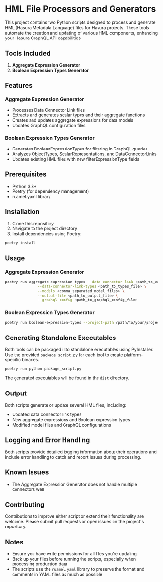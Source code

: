 # HML File Processors and Generators

This project contains two Python scripts designed to process and generate HML (Hasura Metadata Language) files for Hasura projects. These tools automate the creation and updating of various HML components, enhancing your Hasura GraphQL API capabilities.

## Tools Included

1. **Aggregate Expression Generator**
2. **Boolean Expression Types Generator**

## Features

### Aggregate Expression Generator
- Processes Data Connector Link files
- Extracts and generates scalar types and their aggregate functions
- Creates and updates aggregate expressions for data models
- Updates GraphQL configuration files

### Boolean Expression Types Generator
- Generates BooleanExpressionTypes for filtering in GraphQL queries
- Analyzes ObjectTypes, ScalarRepresentations, and DataConnectorLinks
- Updates existing HML files with new filterExpressionType fields

## Prerequisites

- Python 3.8+
- Poetry (for dependency management)
- ruamel.yaml library

## Installation

1. Clone this repository
2. Navigate to the project directory
3. Install dependencies using Poetry:

```bash
poetry install
```

## Usage

### Aggregate Expression Generator

```bash
poetry run aggregate-expression-types --data-connector-link <path_to_connector_file> \
               --data-connector-link-types <path_to_types_file> \
               --models <comma_separated_model_files> \
               --output-file <path_to_output_file> \
               --graphql-config <path_to_graphql_config_file>
```

### Boolean Expression Types Generator

```bash
poetry run boolean-expression-types --project-path /path/to/your/project --output-file /path/to/output/boolean_expression_types.hml
```

## Generating Standalone Executables

Both tools can be packaged into standalone executables using PyInstaller. Use the provided `package_script.py` for each tool to create platform-specific binaries.

```bash
poetry run python package_script.py
```

The generated executables will be found in the `dist` directory.

## Output

Both scripts generate or update several HML files, including:
- Updated data connector link types
- New aggregate expressions and Boolean expression types
- Modified model files and GraphQL configurations

## Logging and Error Handling

Both scripts provide detailed logging information about their operations and include error handling to catch and report issues during processing.

## Known Issues

- The Aggregate Expression Generator does not handle multiple connectors well

## Contributing

Contributions to improve either script or extend their functionality are welcome. Please submit pull requests or open issues on the project's repository.

## Notes

- Ensure you have write permissions for all files you're updating
- Back up your files before running the scripts, especially when processing production data
- The scripts use the `ruamel.yaml` library to preserve the format and comments in YAML files as much as possible
